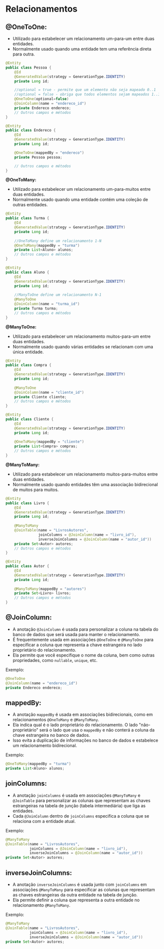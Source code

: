 # Relacionamentos

## **@OneToOne:**

- Utilizado para estabelecer um relacionamento um-para-um entre duas entidades.
- Normalmente usado quando uma entidade tem uma referência direta para outra.

```java
@Entity
public class Pessoa {
    @Id
    @GeneratedValue(strategy = GenerationType.IDENTITY)
    private Long id;

    //optional = true - permite que um elemento não seja mapeado 0..1
    //optional = false - obriga que todos elementos sejam mapeados 1..1
    @OneToOne(optional=false) 
    @JoinColumn(name = "endereco_id")
    private Endereco endereco;
    // Outros campos e métodos
}

@Entity
public class Endereco {
    @Id
    @GeneratedValue(strategy = GenerationType.IDENTITY)
    private Long id;

    @OneToOne(mappedBy = "endereco")
    private Pessoa pessoa;

    // Outros campos e métodos
}
```

**@OneToMany:**

- Utilizado para estabelecer um relacionamento um-para-muitos entre duas entidades.
- Normalmente usado quando uma entidade contém uma coleção de outras entidades.

```java
@Entity
public class Turma {
    @Id
    @GeneratedValue(strategy = GenerationType.IDENTITY)
    private Long id;
    
    //OneToMany define um relacionamento 1-N
    @OneToMany(mappedBy = "turma")
    private List<Aluno> alunos;
    // Outros campos e métodos
}

@Entity
public class Aluno {
    @Id
    @GeneratedValue(strategy = GenerationType.IDENTITY)
    private Long id;
    
    //ManyToOne define um relacionamento N-1
    @ManyToOne
    @JoinColumn(name = "turma_id")
    private Turma turma;
    // Outros campos e métodos
}
```

**@ManyToOne:**

- Utilizado para estabelecer um relacionamento muitos-para-um entre duas entidades.
- Normalmente usado quando várias entidades se relacionam com uma única entidade.

```java
@Entity
public class Compra {
    @Id
    @GeneratedValue(strategy = GenerationType.IDENTITY)
    private Long id;
    
    @ManyToOne
    @JoinColumn(name = "cliente_id")
    private Cliente cliente;
    // Outros campos e métodos
}

@Entity
public class Cliente {
    @Id
    @GeneratedValue(strategy = GenerationType.IDENTITY)
    private Long id;
    
    @OneToMany(mappedBy = "cliente")
    private List<Compra> compras;
    // Outros campos e métodos
}
```

**@ManyToMany:**

- Utilizado para estabelecer um relacionamento muitos-para-muitos entre duas entidades.
- Normalmente usado quando entidades têm uma associação bidirecional de muitos para muitos.

```java
@Entity
public class Livro {
    @Id
    @GeneratedValue(strategy = GenerationType.IDENTITY)
    private Long id;
    
    @ManyToMany
    @JoinTable(name = "LivrosAutores",
               joinColumns = @JoinColumn(name = "livro_id"),
               inverseJoinColumns = @JoinColumn(name = "autor_id"))
    private Set<Autor> autores;
    // Outros campos e métodos
}

@Entity
public class Autor {
    @Id
    @GeneratedValue(strategy = GenerationType.IDENTITY)
    private Long id;
    
    @ManyToMany(mappedBy = "autores")
    private Set<Livro> livros;
    // Outros campos e métodos
}
```

## **@JoinColumn:**

   - A anotação `@JoinColumn` é usada para personalizar a coluna na tabela do banco de dados que será usada para manter o relacionamento.
   - É frequentemente usada em associações `@OneToOne` e `@ManyToOne` para especificar a coluna que representa a chave estrangeira no lado proprietário do relacionamento.
   - Ela permite que você especifique o nome da coluna, bem como outras propriedades, como `nullable`, `unique`, etc.

   Exemplo:
   ```java
   @OneToOne
   @JoinColumn(name = "endereco_id")
   private Endereco endereco;
   ```

## **mappedBy:**
   - A anotação `mappedBy` é usada em associações bidirecionais, como em relacionamentos `@OneToMany` e `@ManyToMany`.
   - Ela indica qual é o lado proprietário do relacionamento. O lado "não-proprietário" será o lado que usa o `mappedBy` e não conterá a coluna da chave estrangeira no banco de dados.
   - Isso evita a duplicação de informações no banco de dados e estabelece um relacionamento bidirecional.

   Exemplo:
   ```java
   @OneToMany(mappedBy = "turma")
   private List<Aluno> alunos;
   ```

## **joinColumns:**
   - A anotação `joinColumns` é usada em associações `@ManyToMany` e `@JoinTable` para personalizar as colunas que representam as chaves estrangeiras na tabela de junção (tabela intermediária) que liga as entidades.
   - Cada `@JoinColumn` dentro de `joinColumns` especifica a coluna que se relaciona com a entidade atual.

   Exemplo:
   ```java
   @ManyToMany
   @JoinTable(name = "LivrosAutores",
              joinColumns = @JoinColumn(name = "livro_id"),
              inverseJoinColumns = @JoinColumn(name = "autor_id"))
   private Set<Autor> autores;
   ```

## **inverseJoinColumns:**
   - A anotação `inverseJoinColumns` é usada junto com `joinColumns` em associações `@ManyToMany` para especificar as colunas que representam as chaves estrangeiras da outra entidade na tabela de junção.
   - Ela permite definir a coluna que representa a outra entidade no relacionamento `@ManyToMany`.

   Exemplo:
   ```java
   @ManyToMany
   @JoinTable(name = "LivrosAutores",
              joinColumns = @JoinColumn(name = "livro_id"),
              inverseJoinColumns = @JoinColumn(name = "autor_id"))
   private Set<Autor> autores;
   ```

